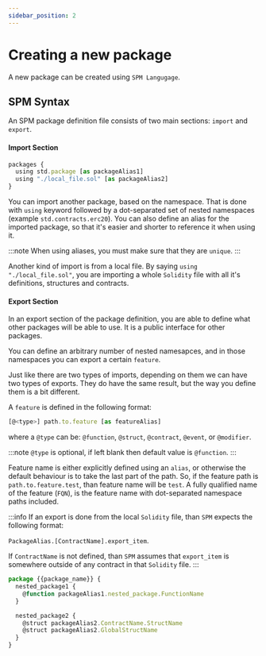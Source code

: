 ```yaml
---
sidebar_position: 2
---
```


# Creating a new package

A new package can be created using `SPM Langugage`.

## SPM Syntax

An SPM package definition file consists of two main sections: `import` and `export`.

#### Import Section

```js
packages {
  using std.package [as packageAlias1]
  using "./local_file.sol" [as packageAlias2]
}
```

You can import another package, based on the namespace. That is done with `using` keyword followed by a dot-separated set of nested namespaces (example `std.contracts.erc20`). You can also define an alias for the imported package, so that it's easier and shorter to reference it when using it.

:::note
When using aliases, you must make sure that they are `unique`.
:::

Another kind of import is from a local file. By saying `using "./local_file.sol"`, you are importing a whole `Solidity` file with all it's definitions, structures and contracts.

#### Export Section

In an export section of the package definition, you are able to define what other packages will be able to use. It is a public interface for other packages.

You can define an arbitrary number of nested namesapces, and in those namespaces you can export a certain `feature`.

Just like there are two types of imports, depending on them we can have two types of exports. They do have the same result, but the way you define them is a bit different.

A `feature` is defined in the following format:

```js
[@<type>] path.to.feature [as featureAlias]
```

where a `@type` can be: `@function`, `@struct`, `@contract`, `@event`, or `@modifier`.

:::note
`@type` is optional, if left blank then default value is `@function`.
:::

Feature name is either explicitly defined using an `alias`, or otherwise the default behaviour is to take the last part of the path. So, if the feature path is `path.to.feature.test`, than feature name will be `test`. A fully qualified name of the feature (`FQN`), is the feature name with dot-separated namespace paths included.

:::info
If an export is done from the local `Solidity` file, than `SPM` expects the following format:

`PackageAlias.[ContractName].export_item`.

If `ContractName` is not defined, than `SPM` assumes that `export_item` is somewhere outside of any contract in that `Solidity` file.
:::

```js
package {{package_name}} {
  nested_package1 {
    @function packageAlias1.nested_package.FunctionName
  }

  nested_package2 {
    @struct packageAlias2.ContractName.StructName
    @struct packageAlias2.GlobalStructName
  }
}
```
